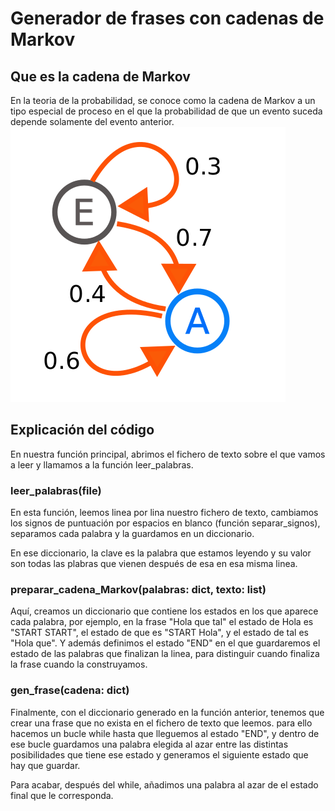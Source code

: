# Generador de frases con cadenas de Markov

## Que es la cadena de Markov
En la teoria de la probabilidad, se conoce como la cadena de Markov a un tipo especial de proceso en el que la probabilidad de que un evento suceda depende solamente del evento anterior.
![](cadena_markov.png)

## Explicación del código
En nuestra función principal, abrimos el fichero de texto sobre el que vamos a leer y llamamos a la función leer_palabras.

### leer_palabras(file)
En esta función, leemos linea por lina nuestro fichero de texto, cambiamos los signos de puntuación por espacios en blanco (función separar_signos), separamos cada palabra y la guardamos en un diccionario.

En ese diccionario, la clave es la palabra que estamos leyendo y su valor son todas las plabras que vienen después de esa en esa misma linea.

### preparar_cadena_Markov(palabras: dict, texto: list)
Aquí, creamos un diccionario que contiene los estados en los que aparece cada palabra, por ejemplo, en la frase "Hola que tal" el estado de Hola es "START START", el estado de que es "START Hola", y el estado de tal es "Hola que". Y además definimos el estado "END" en el que guardaremos el estado de las palabras que finalizan la linea, para distinguir cuando finaliza la frase cuando la construyamos.

### gen_frase(cadena: dict)
Finalmente, con el diccionario generado en la función anterior, tenemos que crear una frase que no exista en el fichero de texto que leemos. para ello hacemos un bucle while hasta que lleguemos al estado "END", y dentro de ese bucle guardamos una palabra elegida al azar entre las distintas posibilidades que tiene ese estado y generamos el siguiente estado que hay que guardar.

Para acabar, después del while, añadimos una palabra al azar de el estado final que le corresponda.